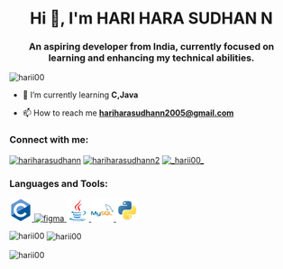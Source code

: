 <h1 align="center">Hi 👋, I'm HARI HARA SUDHAN N</h1>
<h3 align="center">An aspiring developer from India, currently focused on learning and enhancing my technical abilities.</h3>

<p align="left"> <img src="https://komarev.com/ghpvc/?username=harii00&label=Profile%20views&color=0e75b6&style=flat" alt="harii00" /> </p> 

<!-- <p align="left"> <a href="https://github.com/ryo-ma/github-profile-trophy"><img src="https://github-profile-trophy.vercel.app/?username=harii00" alt="harii00" /></a> </p> -->

- 🌱 I’m currently learning **C,Java**

- 📫 How to reach me **hariharasudhann2005@gmail.com**

<h3 align="left">Connect with me:</h3>
<p align="left">
<a href="https://linkedin.com/in/hari hara sudhan n" target="blank"><img align="center" src="https://raw.githubusercontent.com/rahuldkjain/github-profile-readme-generator/master/src/images/icons/Social/linked-in-alt.svg" alt="hariharasudhann" height="30" width="40" /></a>
<a href="https://www.hackerrank.com/hariharasudhann2" target="blank"><img align="center" src="https://raw.githubusercontent.com/rahuldkjain/github-profile-readme-generator/master/src/images/icons/Social/hackerrank.svg" alt="hariharasudhann2" height="30" width="40" /></a>
<a href="https://www.leetcode.com/_harii00_" target="blank"><img align="center" src="https://raw.githubusercontent.com/rahuldkjain/github-profile-readme-generator/master/src/images/icons/Social/leet-code.svg" alt="_harii00_" height="30" width="40" /></a>
</p>

<h3 align="left">Languages and Tools:</h3>
<p align="left"> <a href="https://www.cprogramming.com/" target="_blank" rel="noreferrer"> <img src="https://raw.githubusercontent.com/devicons/devicon/master/icons/c/c-original.svg" alt="c" width="40" height="40"/> </a> <a href="https://www.figma.com/" target="_blank" rel="noreferrer"> <img src="https://www.vectorlogo.zone/logos/figma/figma-icon.svg" alt="figma" width="40" height="40"/> </a> <a href="https://www.java.com" target="_blank" rel="noreferrer"> <img src="https://raw.githubusercontent.com/devicons/devicon/master/icons/java/java-original.svg" alt="java" width="40" height="40"/> </a> <a href="https://www.mysql.com/" target="_blank" rel="noreferrer"> <img src="https://raw.githubusercontent.com/devicons/devicon/master/icons/mysql/mysql-original-wordmark.svg" alt="mysql" width="40" height="40"/> </a> <a href="https://www.python.org" target="_blank" rel="noreferrer"> <img src="https://raw.githubusercontent.com/devicons/devicon/master/icons/python/python-original.svg" alt="python" width="40" height="40"/> </a> </p>

<p><img align="left" src="https://github-readme-stats.vercel.app/api/top-langs?username=harii00&show_icons=true&locale=en&layout=compact" alt="harii00" /></p>

<p>&nbsp;<img align="center" src="https://github-readme-stats.vercel.app/api?username=harii00&show_icons=true&locale=en" alt="harii00" /></p>

<p><img align="center" src="https://github-readme-streak-stats.herokuapp.com/?user=harii00&" alt="harii00" /></p>
